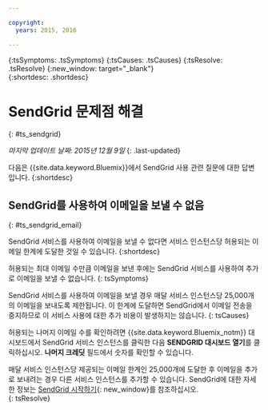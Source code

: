 ```yaml
---

copyright:
  years: 2015, 2016

---
```



{:tsSymptoms: .tsSymptoms} 
{:tsCauses: .tsCauses} 
{:tsResolve: .tsResolve} 
{:new_window: target="_blank"}  
{:shortdesc: .shortdesc}

# SendGrid 문제점 해결
{: #ts_sendgrid}

*마지막 업데이트 날짜: 2015년 12월 9일*
{: .last-updated}

다음은 {{site.data.keyword.Bluemix}}에서 SendGrid 사용 관련 질문에 대한 답변입니다.
{:shortdesc}


## SendGrid를 사용하여 이메일을 보낼 수 없음
{: #ts_sendgrid_email}

SendGrid 서비스를 사용하여 이메일을 보낼 수 없다면 서비스 인스턴스당 허용되는 이메일 한계에 도달한 것일 수 있습니다.
{:shortdesc}


허용되는 최대 이메일 수만큼 이메일을 보낸 후에는 SendGrid 서비스를 사용하여 추가로 이메일을 보낼 수 없습니다.
{: tsSymptoms}


SendGrid 서비스를 사용하여 이메일을 보낼 경우 매달 서비스 인스턴스당 25,000개의 이메일을 보내도록 제한됩니다. 이 한계에 도달하면 SendGrid에서 이메일 전송을 중지하므로 이 서비스 사용에 대한 추가 비용이 발생하지는 않습니다.
{: tsCauses}

허용되는 나머지 이메일 수를 확인하려면 {{site.data.keyword.Bluemix_notm}} 대시보드에서 SendGrid 서비스 인스턴스를 클릭한 다음 **SENDGRID 대시보드 열기**를 클릭하십시오. **나머지 크레딧** 필드에서 숫자를 확인할 수 있습니다. 


매달 서비스 인스턴스당 제공되는 이메일 한계인 25,000개에 도달한 후 이메일을 추가로 보내려는 경우 다른 서비스 인스턴스를 추가할 수 있습니다. SendGrid에 대한 자세한 정보는 [SendGrid 시작하기](https://sendgrid.com/docs/index.html){: new_window}를 참조하십시오.    
{: tsResolve}

